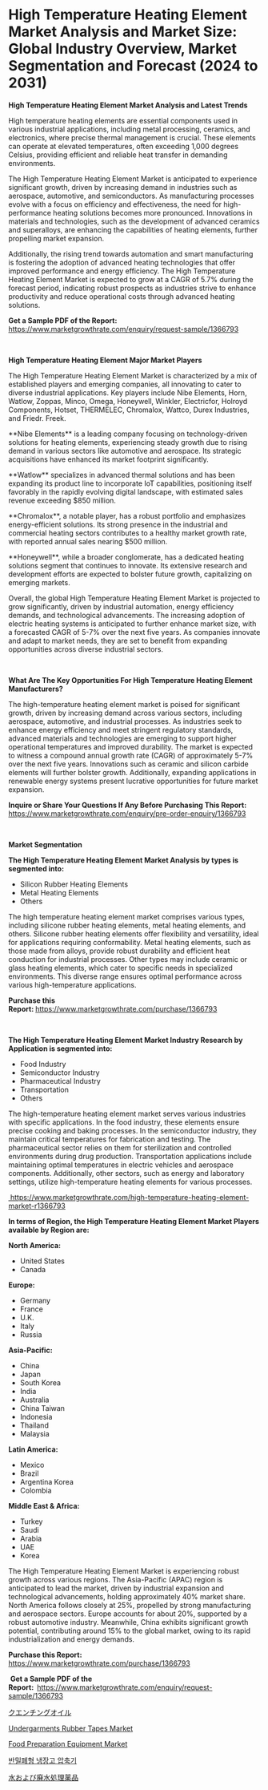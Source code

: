 <p><h1>High Temperature Heating Element Market Analysis and Market Size: Global Industry Overview, Market Segmentation and Forecast (2024 to 2031)</h1></p><p><strong>High Temperature Heating Element Market Analysis and Latest Trends</strong></p>
<p><p>High temperature heating elements are essential components used in various industrial applications, including metal processing, ceramics, and electronics, where precise thermal management is crucial. These elements can operate at elevated temperatures, often exceeding 1,000 degrees Celsius, providing efficient and reliable heat transfer in demanding environments.</p><p>The High Temperature Heating Element Market is anticipated to experience significant growth, driven by increasing demand in industries such as aerospace, automotive, and semiconductors. As manufacturing processes evolve with a focus on efficiency and effectiveness, the need for high-performance heating solutions becomes more pronounced. Innovations in materials and technologies, such as the development of advanced ceramics and superalloys, are enhancing the capabilities of heating elements, further propelling market expansion.</p><p>Additionally, the rising trend towards automation and smart manufacturing is fostering the adoption of advanced heating technologies that offer improved performance and energy efficiency. The High Temperature Heating Element Market is expected to grow at a CAGR of 5.7% during the forecast period, indicating robust prospects as industries strive to enhance productivity and reduce operational costs through advanced heating solutions.</p></p>
<p><strong>Get a Sample PDF of the Report:&nbsp;</strong> <a href="https://www.marketgrowthrate.com/enquiry/request-sample/1366793">https://www.marketgrowthrate.com/enquiry/request-sample/1366793</a></p>
<p>&nbsp;</p>
<p><strong>High Temperature Heating Element Major Market Players</strong></p>
<p><p>The High Temperature Heating Element Market is characterized by a mix of established players and emerging companies, all innovating to cater to diverse industrial applications. Key players include Nibe Elements, Horn, Watlow, Zoppas, Minco, Omega, Honeywell, Winkler, Electricfor, Holroyd Components, Hotset, THERMELEC, Chromalox, Wattco, Durex Industries, and Friedr. Freek.</p><p>**Nibe Elements** is a leading company focusing on technology-driven solutions for heating elements, experiencing steady growth due to rising demand in various sectors like automotive and aerospace. Its strategic acquisitions have enhanced its market footprint significantly.</p><p>**Watlow** specializes in advanced thermal solutions and has been expanding its product line to incorporate IoT capabilities, positioning itself favorably in the rapidly evolving digital landscape, with estimated sales revenue exceeding $850 million.</p><p>**Chromalox**, a notable player, has a robust portfolio and emphasizes energy-efficient solutions. Its strong presence in the industrial and commercial heating sectors contributes to a healthy market growth rate, with reported annual sales nearing $500 million.</p><p>**Honeywell**, while a broader conglomerate, has a dedicated heating solutions segment that continues to innovate. Its extensive research and development efforts are expected to bolster future growth, capitalizing on emerging markets.</p><p>Overall, the global High Temperature Heating Element Market is projected to grow significantly, driven by industrial automation, energy efficiency demands, and technological advancements. The increasing adoption of electric heating systems is anticipated to further enhance market size, with a forecasted CAGR of 5-7% over the next five years. As companies innovate and adapt to market needs, they are set to benefit from expanding opportunities across diverse industrial sectors.</p></p>
<p>&nbsp;</p>
<p><strong>What Are The Key Opportunities For High Temperature Heating Element Manufacturers?</strong></p>
<p><p>The high-temperature heating element market is poised for significant growth, driven by increasing demand across various sectors, including aerospace, automotive, and industrial processes. As industries seek to enhance energy efficiency and meet stringent regulatory standards, advanced materials and technologies are emerging to support higher operational temperatures and improved durability. The market is expected to witness a compound annual growth rate (CAGR) of approximately 5-7% over the next five years. Innovations such as ceramic and silicon carbide elements will further bolster growth. Additionally, expanding applications in renewable energy systems present lucrative opportunities for future market expansion.</p></p>
<p><strong>Inquire or Share Your Questions If Any Before Purchasing This Report:</strong> <a href="https://www.marketgrowthrate.com/enquiry/pre-order-enquiry/1366793">https://www.marketgrowthrate.com/enquiry/pre-order-enquiry/1366793</a></p>
<p>&nbsp;</p>
<p><strong>Market Segmentation</strong></p>
<p><strong>The High Temperature Heating Element Market Analysis by types is segmented into:</strong></p>
<p><ul><li>Silicon Rubber Heating Elements</li><li>Metal Heating Elements</li><li>Others</li></ul></p>
<p><p>The high temperature heating element market comprises various types, including silicone rubber heating elements, metal heating elements, and others. Silicone rubber heating elements offer flexibility and versatility, ideal for applications requiring conformability. Metal heating elements, such as those made from alloys, provide robust durability and efficient heat conduction for industrial processes. Other types may include ceramic or glass heating elements, which cater to specific needs in specialized environments. This diverse range ensures optimal performance across various high-temperature applications.</p></p>
<p><strong>Purchase this Report:&nbsp;</strong><a href="https://www.marketgrowthrate.com/purchase/1366793">https://www.marketgrowthrate.com/purchase/1366793</a></p>
<p>&nbsp;</p>
<p><strong>The High Temperature Heating Element Market Industry Research by Application is segmented into:</strong></p>
<p><ul><li>Food Industry</li><li>Semiconductor Industry</li><li>Pharmaceutical Industry</li><li>Transportation</li><li>Others</li></ul></p>
<p><p>The high-temperature heating element market serves various industries with specific applications. In the food industry, these elements ensure precise cooking and baking processes. In the semiconductor industry, they maintain critical temperatures for fabrication and testing. The pharmaceutical sector relies on them for sterilization and controlled environments during drug production. Transportation applications include maintaining optimal temperatures in electric vehicles and aerospace components. Additionally, other sectors, such as energy and laboratory settings, utilize high-temperature heating elements for various processes.</p></p>
<p><a href="https://www.marketgrowthrate.com/high-temperature-heating-element-market-r1366793">&nbsp;https://www.marketgrowthrate.com/high-temperature-heating-element-market-r1366793</a></p>
<p><strong>In terms of Region, the High Temperature Heating Element Market Players available by Region are:</strong></p>
<p>
    <p> <strong> North America: </strong>
        <ul>
            <li>United States</li>
            <li>Canada</li>
        </ul>
        </p> 
    <p> <strong> Europe: </strong>
        <ul>
            <li>Germany</li>
            <li>France</li>
            <li>U.K.</li>
            <li>Italy</li>
            <li>Russia</li>
        </ul>
        </p> 
    <p> <strong> Asia-Pacific: </strong>
        <ul>
            <li>China</li>
            <li>Japan</li>
            <li>South Korea</li>
            <li>India</li>
            <li>Australia</li>
            <li>China Taiwan</li>
            <li>Indonesia</li>
            <li>Thailand</li>
            <li>Malaysia</li>
        </ul>
        </p> 
    <p> <strong> Latin America: </strong>
        <ul>
            <li>Mexico</li>
            <li>Brazil</li>
            <li>Argentina Korea</li>
            <li>Colombia</li>
        </ul>
        </p> 
    <p> <strong> Middle East & Africa: </strong>
        <ul>
            <li>Turkey</li>
            <li>Saudi</li>
            <li>Arabia</li>
            <li>UAE</li>
            <li>Korea</li>
        </ul>
    </p>
    </p>
<p><p>The High Temperature Heating Element Market is experiencing robust growth across various regions. The Asia-Pacific (APAC) region is anticipated to lead the market, driven by industrial expansion and technological advancements, holding approximately 40% market share. North America follows closely at 25%, propelled by strong manufacturing and aerospace sectors. Europe accounts for about 20%, supported by a robust automotive industry. Meanwhile, China exhibits significant growth potential, contributing around 15% to the global market, owing to its rapid industrialization and energy demands.</p></p>
<p><strong>Purchase this Report: </strong><a href="https://www.marketgrowthrate.com/purchase/1366793">https://www.marketgrowthrate.com/purchase/1366793</a></p>
<p>&nbsp;<strong>Get a Sample PDF of the Report:&nbsp;&nbsp;</strong><a href="https://www.marketgrowthrate.com/enquiry/request-sample/1366793">https://www.marketgrowthrate.com/enquiry/request-sample/1366793</a></p>
<p><strong></strong></p>
<p><p><a href="https://medium.com/@bradomar67/%E6%80%A5%E6%88%90%E9%95%B7%E3%81%99%E3%82%8B%E6%B2%B9%E5%B8%82%E5%A0%B4%E3%82%BB%E3%82%AF%E3%82%BF%E3%83%BC-2031%E5%B9%B4%E3%81%BE%E3%81%A7%E3%81%AE%E5%B8%82%E5%A0%B4%E5%88%86%E6%9E%90%E3%81%A8%E6%88%90%E9%95%B7%E4%BA%88%E6%B8%AC-e0a7329f018e?postPublishedType=repub">クエンチングオイル</a></p><p><a href="https://issuu.com/reportprime-2/docs/undergarments-rubber-tapes-market-s_3d2a175f9ded39">Undergarments Rubber Tapes Market</a></p><p><a href="https://www.linkedin.com/pulse/future-food-preparation-equipment-market-global-forecast-trends-995rc?trackingId=qMTsIBhOTfWv8qzcVOjJsw%3D%3D">Food Preparation Equipment Market</a></p><p><a href="https://medium.com/@misspennys1/%EC%A7%80%EC%97%AD-%EB%B0%8F-%EA%B8%80%EB%A1%9C%EB%B2%8C-%ED%8A%B8%EB%A0%8C%EB%93%9C%EA%B0%80-2024%EB%85%84%EB%B6%80%ED%84%B0-2031%EB%85%84%EA%B9%8C%EC%A7%80-%EB%B0%98%EB%B0%80%ED%8F%90%ED%98%95-%EB%83%89%EC%9E%A5%EA%B3%A0-%EC%95%95%EC%B6%95%EA%B8%B0-%EC%8B%9C%EC%9E%A5%EC%97%90-%EC%96%B4%EB%96%A4-%EC%98%81%ED%96%A5%EC%9D%84-%EB%AF%B8%EC%B9%98%EA%B3%A0-%EC%9E%88%EB%8A%94%EA%B0%80-388a75b75c4a?postPublishedType=repub">반밀폐형 냉장고 압축기</a></p><p><a href="https://medium.com/@bradomar67/%E6%B0%B4%E3%81%8A%E3%82%88%E3%81%B3%E5%BB%83%E6%B0%B4%E5%87%A6%E7%90%86%E8%96%AC%E5%93%81%E5%B8%82%E5%A0%B4%E3%81%AE%E6%88%A6%E7%95%A5%E7%9A%84%E3%82%A4%E3%83%B3%E3%82%B5%E3%82%A4%E3%83%88-%E6%B0%B4%E3%81%8A%E3%82%88%E3%81%B3%E5%BB%83%E6%B0%B4%E5%87%A6%E7%90%86%E8%96%AC%E5%93%81%E6%A5%AD%E7%95%8C%E3%81%AB%E3%81%8A%E3%81%91%E3%82%8B%E8%A3%BD%E5%93%81%E3%81%AE%E9%80%B2%E5%8C%96%E3%81%A8%E5%B8%82%E5%A0%B4%E3%81%AE%E3%82%BB%E3%82%B0%E3%83%A1%E3%83%B3%E3%83%86%E3%83%BC%E3%82%B7%E3%83%A7%E3%83%B3-70c1ae9f27bc">水および廃水処理薬品</a></p></p>